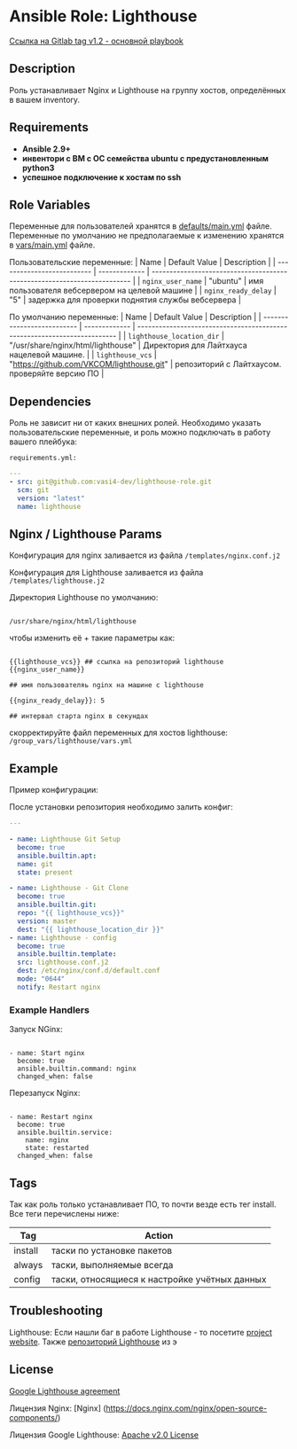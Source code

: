 # Ansible Role: Lighthouse

[Ссылка на Gitlab tag v1.2 - основной playbook](https://github.com/vasi4-dev/devops-netology/tree/ansible-04)

## Description

Роль устанавливает Nginx и Lighthouse на группу хостов, определённых в вашем inventory.

## Requirements

- **Ansible 2.9+**
- **инвентори с ВМ с ОС семейства ubuntu с предустановленным python3**
- **успешное подключение к хостам по ssh**

## Role Variables

Переменные для пользователей хранятся в [defaults/main.yml](defaults/main.yml) файле.
Переменные по умолчанию не предполагаемые к изменению хранятся в [vars/main.yml](vars/main.yml) файле.

Пользовательские переменные:
| Name | Default Value | Description |
| -------------------------- | ------------- | ------------------------------------------------------------------------ |
| `nginx_user_name` | "ubuntu" | имя пользователя вебсервером на целевой машине |
| `nginx_ready_delay` | "5" | задержка для проверки поднятия службы вебсервера |

По умолчанию переменные:
| Name | Default Value | Description |
| -------------------------- | ------------- | ------------------------------------------------------------------------ |
| `lighthouse_location_dir` | "/usr/share/nginx/html/lighthouse" | Директория для Лайтхауса нацелевой машине. |
| `lighthouse_vcs` | "https://github.com/VKCOM/lighthouse.git" | репозиторий с Лайтхаусом. проверяйте версию ПО |

## Dependencies

Роль не зависит ни от каких внешних ролей.
Необходимо указать пользовательские переменные, и роль можно подключать в работу вашего плейбука:

`requirements.yml:`

```yaml
---
- src: git@github.com:vasi4-dev/lighthouse-role.git
  scm: git
  version: "latest"
  name: lighthouse
```

## Nginx / Lighthouse Params

Конфигурация для nginx заливается из файла `/templates/nginx.conf.j2`

Конфигурация для Lighthouse заливается из файла `/templates/lighthouse.j2`

Директория Lighthouse по умолчанию:

```

/usr/share/nginx/html/lighthouse

```

чтобы изменить её + такие параметры как:

```

{{lighthouse_vcs}} ## ссылка на репозиторий lighthouse
{{nginx_user_name}}

## имя пользователяь nginx на машине с lighthouse

{{nginx_ready_delay}}: 5

## интервал старта nginx в секундах

```

скорректируйте файл переменных для хостов lighthouse: `/group_vars/lighthouse/vars.yml`

## Example

Пример конфигурации:

После установки репозитория необходимо залить конфиг:

```yaml
---

- name: Lighthouse Git Setup
  become: true
  ansible.builtin.apt:
  name: git
  state: present

- name: Lighthouse - Git Clone
  become: true
  ansible.builtin.git:
  repo: "{{ lighthouse_vcs}}"
  version: master
  dest: "{{ lighthouse_location_dir }}"
- name: Lighthouse - config
  become: true
  ansible.builtin.template:
  src: lighthouse.conf.j2
  dest: /etc/nginx/conf.d/default.conf
  mode: "0644"
  notify: Restart nginx

```

### Example Handlers

Запуск NGinx:

```

- name: Start nginx
  become: true
  ansible.builtin.command: nginx
  changed_when: false

```

Перезапуск Nginx:

```

- name: Restart nginx
  become: true
  ansible.builtin.service:
    name: nginx
    state: restarted
  changed_when: false
```

## Tags

Так как роль только устанавливает ПО, то почти везде есть тег install.
Все теги перечислены ниже:

| Tag     | Action                                        |
| ------- | --------------------------------------------- |
| install | таски по установке пакетов                    |
| always  | таски, выполняемые всегда                     |
| config  | таски, относящиеся к настройке учётных данных |

## Troubleshooting

Lighthouse:
Если нашли баг в работе Lighthouse - то посетите [project website](https://github.com/GoogleChrome/lighthouse).
Также [репозиторий Lighthouse](https://github.com/VKCOM/lighthouse.git) из э

## License

[Google Lighthouse agreement](https://github.com/GoogleChrome/lighthouse/blob/main/LICENSE)

Лицензия Nginx: [Nginx] (https://docs.nginx.com/nginx/open-source-components/)

Лицензия Google Lighthouse: [Apache v2.0 License](https://github.com/GoogleChrome/lighthouse/blob/main/LICENSE)
